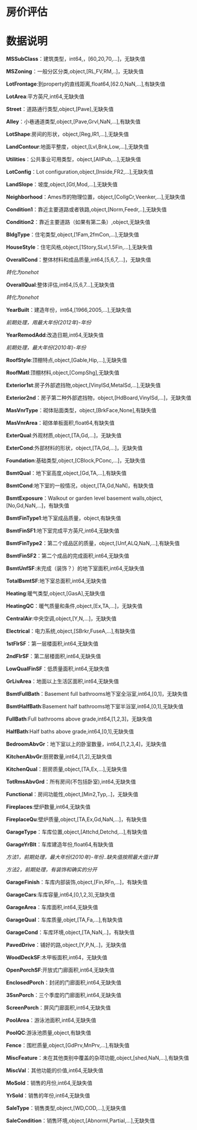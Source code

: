 # 房价评估

# 数据说明

**MSSubClass**：建筑类型，int64,，[60,20,70,...]，无缺失值

**MSZoning**：一般分区分类,object,[RL,FV,RM,..]，无缺失值

**LotFrontage**:到property的直线距离,float64,[62.0,NaN,...],有缺失值

**LotArea**:平方英尺,int64,无缺失值

**Street**：道路通行类型,object,[Pave],无缺失值

**Alley**：小巷通道类型,object,[Pave,Grvl,NaN,...],有缺失值

**LotShape**:房间的形状，object,[Reg,IR1,...],无缺失值

**LandContour**:地面平整度，object,[Lvl,Bnk,Low,...],无缺失值

**Utilities**：公共事业可用类型，object,[AllPub,...],无缺失值

**LotConfig**：Lot configuration,object,[Inside,FR2,...],无缺失值

**LandSlope**：坡度,object,[Gtl,Mod,...],无缺失值

**Neighborhood**：Ames市的物理位置，object,[CollgCr,Veenker,...],无缺失值

**Condition1**：靠近主要道路或者铁路,object,[Norm,Feedr,..],无缺失值

**Condition2**：靠近主要道路（如果有第二条）,object,无缺失值

**BldgType**：住宅类型,object,[1Fam,2fmCon,...],无缺失值

**HouseStyle**：住宅风格,object,[1Story,SLvl,1.5Fin,...],无缺失值

**OverallCond**：整体材料和成品质量,int64,[5,6,7,...]，无缺失值

*转化为onehot*

**OverallQual**:整体评估,int64,[5,6,7...],无缺失值

*转化为onehot*

**YearBuilt**：建造年份，int64,[1966,2005,...],无缺失值

*前期处理，用最大年份(2012年)-年份*

**YearRemodAdd**:改造日期,int64,无缺失值

*前期处理，最大年份(2010年)-年份*

**RoofStyle**:顶棚特点,object,[Gable,Hip,...],无缺失值

**RoofMatl**:顶棚材料,object,[CompShg],无缺失值

**Exterior1st**:房子外部遮挡物,object,[VinylSd,MetalSd,...],无缺失值

**Exterior2nd**：房子第二种外部遮挡物，object,[HdBoard,VinylSd,...]，无缺失值

**MasVnrType**：砌体贴面类型，object,[BrkFace,None],有缺失值

**MasVnrArea**：砌体单板面积,float64,有缺失值

**ExterQual**:外观材质,object,[TA,Gd,...]，无缺失值

**ExterCond**:外部材料的形状，object,[TA,Gd,...]，无缺失值

**Foundation**:基础类型,object,[CBlock,PConc,...]，无缺失值

**BsmtQual**：地下室高度,object,[Gd,TA,...],有缺失值

**BsmtCond**:地下室的一般情况，object,[TA,Gd,NaN]，有缺失值

**BsmtExposure**：Walkout or garden level basement walls,object,[No,Gd,NaN,...]，有缺失值

**BsmtFinType1**:地下室成品质量，object,有缺失值

**BsmtFinSF1**:地下室完成平方英尺,int64,无缺失值

**BsmtFinType2**：第二个成品区的质量，object,[Unf,ALQ,NaN,...],有缺失值

**BsmtFinSF2**：第二个成品的完成面积,int64,无缺失值

**BsmtUnfSF**:未完成（装饰？）的地下室面积,int64,无缺失值

**TotalBsmtSF**:地下室总面积,int64,无缺失值

**Heating**:暖气类型,object,[GasA],无缺失值

**HeatingQC**：暖气质量和条件,object,[Ex,TA,...]，无缺失值

**CentralAir**:中央空调,object,[Y,N,...]，无缺失值

**Electrical**：电力系统,object,[SBrkr,FuseA,...],有缺失值

**1stFlrSF**：第一层楼面积,int64,无缺失值

**2ndFlrSF**：第二层楼面积,int64,无缺失值

**LowQualFinSF**：低质量面积,int64,无缺失值

**GrLivArea**：地面以上生活区面积,int64,无缺失值

**BsmtFullBath**：Basement full bathrooms地下室全浴室,int64,[0,1]，无缺失值

**BsmtHalfBath**:Basement half bathrooms地下室半浴室,int64,[0,1],无缺失值

**FullBath**:Full bathrooms above grade,int64,[1,2,3]，无缺失值

**HalfBath**:Half baths above grade,int64,[0,1],无缺失值

**BedroomAbvGr**：地下室以上的卧室数量，int64,[1,2,3,4]，无缺失值

**KitchenAbvGr**:厨房数量,int64,[1,2],无缺失值

**KitchenQual**：厨房质量,object,[TA,Ex,...],无缺失值

**TotRmsAbvGrd**：所有房间(不包括卧室),int64,无缺失值

**Functional**：房间功能性,object,[Min2,Typ,..]，无缺失值

**Fireplaces**:壁炉数量,int64,无缺失值

**FireplaceQu**:壁炉质量,object,[TA,Ex,Gd,NaN,...]，有缺失值

**GarageType**：车库位置,object,[Attchd,Detchd,...],有缺失值

**GarageYrBlt**：车库建造年份,float64,有缺失值

*方法1，前期处理，最大年份(2010年)-年份..缺失值按照最大值计算*

*方法2，前期处理，有装饰和确实的分开*

**GarageFinish**：车库内部装饰,object,[Fin,RFn,...]，有缺失值

**GarageCars**:车库容量,int64,[0,1,2,3],无缺失值

**GarageArea**：车库面积,int64,无缺失值

**GarageQual**：车库质量,objet,[TA,Fa,...],有缺失值

**GarageCond**：车库环境,object,[TA,NaN,..]，有缺失值

**PavedDrive**：铺好的路,object,[Y,P,N,..]，无缺失值

**WoodDeckSF**:木甲板面积,int64，无缺失值

**OpenPorchSF**:开放式门廊面积,int64,无缺失值

**EnclosedPorch**：封闭的门廊面积,int64,无缺失值

**3SsnPorch**：三个季度的门廊面积,int64,无缺失值

**ScreenPorch**：屏风门廊面积,int64,无缺失值

**PoolArea**：游泳池面积,int64,无缺失值

**PoolQC**:游泳池质量,object,有缺失值

**Fence**：围栏质量,object,[GdPrv,MnPrv,...],有缺失值

**MiscFeature**：未在其他类别中覆盖的杂项功能,object,[shed,NaN,...],有缺失值

**MiscVal**：其他功能的价值,int64,无缺失值

**MoSold**：销售的月份,int64,无缺失值

**YrSold**：销售的年份,int64,无缺失值

**SaleType**：销售类型,object,[WD,COD,...],无缺失值

**SaleCondition**：销售环境,object,[Abnorml,Partial,...],无缺失值










